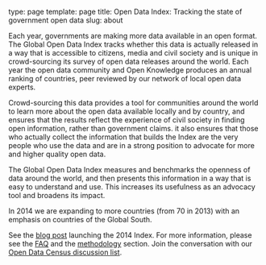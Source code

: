 type: page
template: page
title:  Open Data Index: Tracking the state of government open data
slug: about

Each year, governments are making more data available in an open format. The Global Open Data Index tracks whether this data is actually released in a way that is accessible to citizens, media and civil society and is unique in crowd-sourcing its survey of open data releases around the world. Each year the open data community and Open Knowledge produces an annual ranking of countries, peer reviewed by our network of local open data experts.

Crowd-sourcing this data provides a tool for communities around the world to learn more about the open data available locally and by country, and ensures that the results reflect the experience of civil society in finding open information, rather than government claims. it also ensures that those who actually collect the information that builds the Index are the very people who use the data and are in a strong position to advocate for more and higher quality open data.

The Global Open Data Index measures and benchmarks the openness of data around the world, and then presents this information in a way that is easy to understand and use. This increases its usefulness as an advocacy tool and broadens its impact.

In 2014 we are expanding to more countries (from 70 in 2013) with an emphasis on countries of the Global South.

See the [blog post](http://blog.okfn.org/2014/09/29/join-the-global-open-data-index-2014-sprint/) launching the 2014 Index. For more information, please see the [FAQ](http://global.census.okfn.org/faq/) and the [methodology](http://index.okfn.org/methodology/) section.  Join the conversation with our [Open Data Census discussion list](https://lists.okfn.org/mailman/listinfo/open-data-census).
